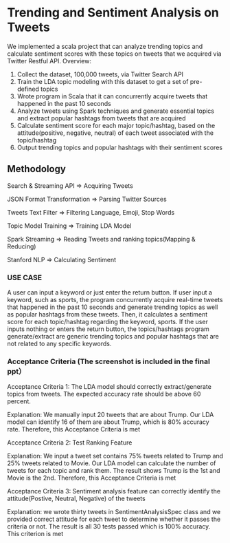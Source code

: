 ﻿# Trending and Sentiment Analysis on Tweets

We implemented a scala project that can analyze trending topics and calculate sentiment scores with these topics on tweets that we acquired via Twitter Restful API.
Overview:
1. Collect the dataset, 100,000 tweets, via Twitter Search API
2. Train the LDA topic modeling with this dataset to get a set of pre-defined topics
3. Wrote program in Scala that it can concurrently acquire tweets that happened in the past 10 seconds
4. Analyze tweets using Spark techniques and generate essential topics and extract popular hashtags from tweets that are acquired
5. Calculate sentiment score for each major topic/hashtag, based on the attitude(positive, negative, neutral) of each tweet associated with the topic/hashtag
6. Output trending topics and popular hashtags with their sentiment scores



## Methodology
Search & Streaming API                   =>          Acquiring Tweets

JSON Format Transformation               =>          Parsing Twitter Sources

Tweets Text Filter                       =>          Filtering Language, Emoji, Stop Words

Topic Model Training                     =>          Training LDA Model    

Spark Streaming                          =>          Reading Tweets and ranking topics(Mapping & Reducing)

Stanford NLP                             =>          Calculating Sentiment


### USE CASE

A user can input a keyword or just enter the return button. 
If user input a keyword, such as sports, the program concurrently acquire real-time tweets that happened in the past 10 seconds and generate trending topics as well as popular hashtags
from these tweets. Then, it calculates a sentiment score for each topic/hashtag regarding the keyword, sports.
If the user inputs nothing or enters the return button, the topics/hashtags program generate/extract are generic trending topics and popular hashtags that are not related to any specific keywords.

### Acceptance Criteria (The screenshot is included in the final ppt）

Acceptance Criteria 1: The LDA model should correctly extract/generate topics from tweets. The expected accuracy rate should be above 60 percent.

Explanation: We manually input 20 tweets that are about Trump. Our LDA model can identify 16 of them are about Trump, which is 80% accuracy rate. Therefore, this Acceptance Criteria is met  

Acceptance Criteria 2: Test Ranking Feature

Explanation: We input a tweet set contains 75% tweets related to Trump and 25% tweets related to Movie. Our LDA model can calculate the number of tweets for each topic and rank them. The result shows Trump is the 1st and Movie is the 2nd. Therefore, this Acceptance Criteria is met  

Acceptance Criteria 3: Sentiment analysis feature can correctly identify the attitude(Postive, Neutral, Negative) of the tweets

Explanation: we wrote thirty tweets in SentimentAnalysisSpec class and we provided correct attitude for each tweet to determine whether it passes the criteria or not.
The result is all 30 tests passed which is 100% accuracy. This criterion is met



